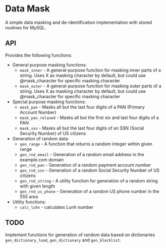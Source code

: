 # Data Mask

A simple data masking and de-identification implementation with stored routines for MySQL.

## API

Provides the following functions:

* General purpose masking functions:
  * `mask_inner` - A general-purpose function for masking inner parts of a string. Uses X as masking character by default, but could use @mask_character for specific masking character
  * `mask_outer` - A general-purpose function for masking outer parts of a string. Uses X as masking character by default, but could use @mask_character for specific masking character
* Special purpose masking functions:
  * `mask_pan` - Masks all but the last four digits of a PAN (Primary Account Number)
  * `mask_pan_relaxed` - Masks all but the first six and last four digits of a PAN
  * `mask_ssn` - Masks all but the last four digits of an SSN (Social Security Number) of US citizens
* Generation of random data:
  * `gen_range` - A function that returns a random integer within given range
  * `gen_rnd_email` - Generation of a random email address in the example.com domain
  * `gen_rnd_pan` - Generation of a random payment account number
  * `gen_rnd_ssn` - Generation of a random Social Security Number of US citizens
  * `gen_rnd_string` - A utility function for generation of a random string with given length
  * `gen_rnd_us_phone` - Generation of a random US phone number in the 555 area
* Utility functions:
  * `calc_luhn` - calculates Lunh number

## TODO

Implement functions for generation of random data based on dictionaries `gen_dictionary_load`, `gen_dictionary` and `gen_blacklist`.